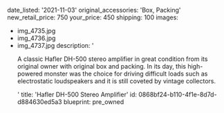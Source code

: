 date_listed: '2021-11-03'
original_accessories: 'Box, Packing'
new_retail_price: 750
your_price: 450
shipping: 100
images:
  - img_4735.jpg
  - img_4736.jpg
  - img_4737.jpg
description: '<p>A classic Hafler DH-500 stereo amplifier in great condition from its original owner with original box and packing. In its day, this high-powered monster was the choice for driving difficult loads such as electrostatic loudspeakers and it is still coveted by vintage collectors.&nbsp;</p>'
title: 'Hafler DH-500 Stereo Amplifier'
id: 0868bf24-b110-4f1e-8d7d-d884630ed5a3
blueprint: pre_owned
